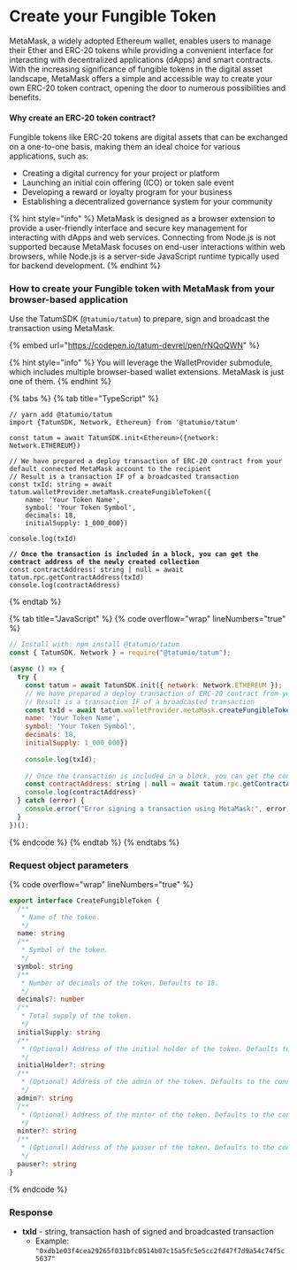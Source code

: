 # Create your Fungible Token

MetaMask, a widely adopted Ethereum wallet, enables users to manage their Ether and ERC-20 tokens while providing a convenient interface for interacting with decentralized applications (dApps) and smart contracts. With the increasing significance of fungible tokens in the digital asset landscape, MetaMask offers a simple and accessible way to create your own ERC-20 token contract, opening the door to numerous possibilities and benefits.

#### Why create an ERC-20 token contract?

Fungible tokens like ERC-20 tokens are digital assets that can be exchanged on a one-to-one basis, making them an ideal choice for various applications, such as:

* Creating a digital currency for your project or platform
* Launching an initial coin offering (ICO) or token sale event
* Developing a reward or loyalty program for your business
* Establishing a decentralized governance system for your community

{% hint style="info" %}
MetaMask is designed as a browser extension to provide a user-friendly interface and secure key management for interacting with dApps and web services. Connecting from Node.js is not supported because MetaMask focuses on end-user interactions within web browsers, while Node.js is a server-side JavaScript runtime typically used for backend development.
{% endhint %}

### How to create your Fungible token with MetaMask from your browser-based application

Use the TatumSDK (`@tatumio/tatum`) to prepare, sign and broadcast the transaction using MetaMask.

{% embed url="https://codepen.io/tatum-devrel/pen/rNQoQWN" %}

{% hint style="info" %}
You will leverage the WalletProvider submodule, which includes multiple browser-based wallet extensions. MetaMask is just one of them.
{% endhint %}

{% tabs %}
{% tab title="TypeScript" %}
<pre class="language-typescript" data-overflow="wrap" data-line-numbers><code class="lang-typescript">// yarn add @tatumio/tatum
import {TatumSDK, Network, Ethereum} from '@tatumio/tatum'

const tatum = await TatumSDK.init&#x3C;Ethereum>({network: Network.ETHEREUM})

// We have prepared a deploy transaction of ERC-20 contract from your default connected MetaMask account to the recipient
// Result is a transaction IF of a broadcasted transaction
const txId: string = await tatum.walletProvider.metaMask.createFungibleToken({
    name: 'Your Token Name',
    symbol: 'Your Token Symbol',
    decimals: 18,
    initialSupply: 1_000_000})

console.log(txId)

<strong>// Once the transaction is included in a block, you can get the contract address of the newly created collection
</strong>const contractAddress: string | null = await tatum.rpc.getContractAddress(txId)
console.log(contractAddress)
</code></pre>
{% endtab %}

{% tab title="JavaScript" %}
{% code overflow="wrap" lineNumbers="true" %}
```javascript
// Install with: npm install @tatumio/tatum
const { TatumSDK, Network } = require("@tatumio/tatum");

(async () => {
  try {
    const tatum = await TatumSDK.init({ network: Network.ETHEREUM });
    // We have prepared a deploy transaction of ERC-20 contract from your default connected MetaMask account to the recipient
    // Result is a transaction IF of a broadcasted transaction
    const txId = await tatum.walletProvider.metaMask.createFungibleToken({
    name: 'Your Token Name',
    symbol: 'Your Token Symbol',
    decimals: 18,
    initialSupply: 1_000_000})
    
    console.log(txId);
    
    // Once the transaction is included in a block, you can get the contract address of the newly created collection
    const contractAddress: string | null = await tatum.rpc.getContractAddress(txId)
    console.log(contractAddress)
  } catch (error) {
    console.error("Error signing a transaction using MetaMask:", error);
  }
})();
```
{% endcode %}
{% endtab %}
{% endtabs %}

### Request object parameters

{% code overflow="wrap" lineNumbers="true" %}
```typescript
export interface CreateFungibleToken {
  /**
   * Name of the token.
   */
  name: string
  /**
   * Symbol of the token.
   */
  symbol: string
  /**
   * Number of decimals of the token. Defaults to 18.
   */
  decimals?: number
  /**
   * Total supply of the token.
   */
  initialSupply: string
  /**
   * (Optional) Address of the initial holder of the token. Defaults to the connected MetaMask account.
   */
  initialHolder?: string
  /**
   * (Optional) Address of the admin of the token. Defaults to the connected MetaMask account. Admin can add new minters and pausers.
   */
  admin?: string
  /**
   * (Optional) Address of the minter of the token. Defaults to the connected MetaMask account. Minters can mint new tokens.
   */
  minter?: string
  /**
   * (Optional) Address of the pauser of the token. Defaults to the connected MetaMask account. Pausers can pause and unpause the token transactions.
   */
  pauser?: string
}

```
{% endcode %}

### Response

* **txId** - string, transaction hash of signed and broadcasted transaction
  * Example: `"0xdb1e03f4cea29265f031bfc0514b07c15a5fc5e5cc2fd47f7d9a54c74f5c5637"`
